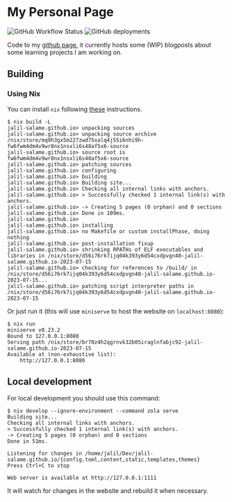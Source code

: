 # My Personal Page

![GitHub Workflow Status](https://img.shields.io/github/actions/workflow/status/jalil-salame/jalil-salame.github.io/nix-build.yaml)
![GitHub deployments](https://img.shields.io/github/deployments/jalil-salame/jalil-salame.github.io/github-pages)

Code to my [github page](https://jalil-salame.github.io), it currently hosts
some (WIP) blogposts about some learning projects I am working on.

## Building

### Using Nix

You can install `nix` following
[these](https://nixos.wiki/wiki/Nix_Installation_Guide) instructions.

```console
$ nix build -L
jalil-salame.github.io> unpacking sources
jalil-salame.github.io> unpacking source archive /nix/store/mq9h3gx5m227zwd75xalq4j55i6nhi9h-fw6fwm4dm4v9wr8nx1nsxli6s48af5x6-source
jalil-salame.github.io> source root is fw6fwm4dm4v9wr8nx1nsxli6s48af5x6-source
jalil-salame.github.io> patching sources
jalil-salame.github.io> configuring
jalil-salame.github.io> building
jalil-salame.github.io> Building site...
jalil-salame.github.io> Checking all internal links with anchors.
jalil-salame.github.io> > Successfully checked 1 internal link(s) with anchors.
jalil-salame.github.io> -> Creating 5 pages (0 orphan) and 0 sections
jalil-salame.github.io> Done in 109ms.
jalil-salame.github.io>
jalil-salame.github.io> installing
jalil-salame.github.io> no Makefile or custom installPhase, doing nothing
jalil-salame.github.io> post-installation fixup
jalil-salame.github.io> shrinking RPATHs of ELF executables and libraries in /nix/store/d56i76rk7ijq04k393y6d54cxdpvgn40-jalil-salame.github.io-2023-07-15
jalil-salame.github.io> checking for references to /build/ in /nix/store/d56i76rk7ijq04k393y6d54cxdpvgn40-jalil-salame.github.io-2023-07-15...
jalil-salame.github.io> patching script interpreter paths in /nix/store/d56i76rk7ijq04k393y6d54cxdpvgn40-jalil-salame.github.io-2023-07-15
```

Or just run it (this will use `miniserve` to host the website on
`localhost:8080`):

```console
$ nix run
miniserve v0.23.2
Bound to 127.0.0.1:8080
Serving path /nix/store/br70z4h2qgrnvk32b05iraglnfabjc92-jalil-salame.github.io-2023-07-15
Available at (non-exhaustive list):
    http://127.0.0.1:8080
```

## Local development

For local development you should use this command:

```console
$ nix develop --ignore-environment --command zola serve
Building site...
Checking all internal links with anchors.
> Successfully checked 1 internal link(s) with anchors.
-> Creating 5 pages (0 orphan) and 0 sections
Done in 51ms.

Listening for changes in /home/jalil/Dev/jalil-salame.github.io/{config.toml,content,static,templates,themes}
Press Ctrl+C to stop

Web server is available at http://127.0.0.1:1111
```

It will watch for changes in the website and rebuild it when necessary.
